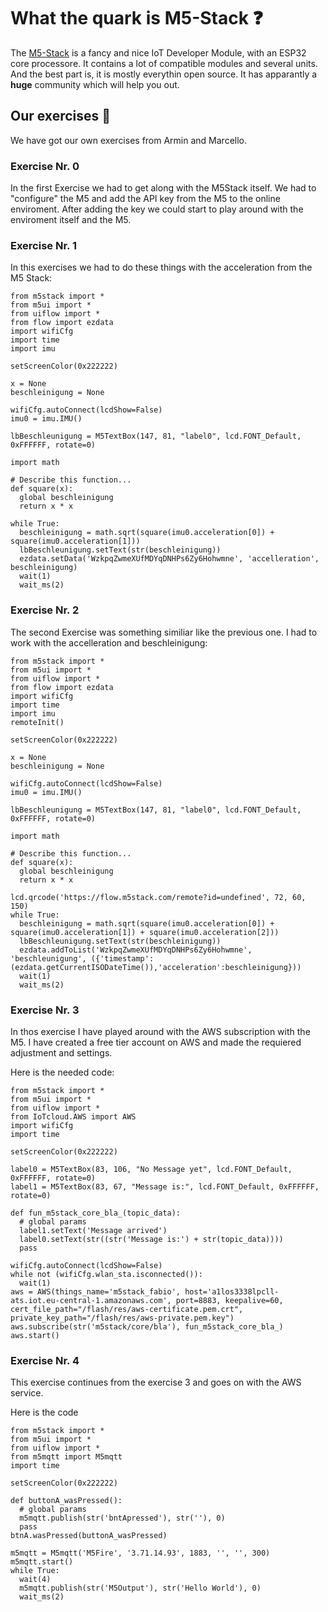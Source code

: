 # What the quark is M5-Stack :question:

The [M5-Stack](https://m5stack.com) is a fancy and nice IoT Developer Module, with an ESP32 core processore. It contains a lot of compatible modules and several units. And the best part is, it is mostly everythin open source. It has apparantly a **huge** community which will help you out.

## Our exercises :school_satchel:

We have got our own exercises from Armin and Marcello. 

### Exercise Nr. 0


In the first Exercise we had to get along with the M5Stack itself. We had to "configure" the M5 and add the API key from the M5 to the online enviroment. After adding the key we could start to play around with the enviroment itself and the M5.

### Exercise Nr. 1

In this exercises we had to do these things with the acceleration from the M5 Stack:

```
from m5stack import *
from m5ui import *
from uiflow import *
from flow import ezdata
import wifiCfg
import time
import imu

setScreenColor(0x222222)

x = None
beschleinigung = None

wifiCfg.autoConnect(lcdShow=False)
imu0 = imu.IMU()

lbBeschleunigung = M5TextBox(147, 81, "label0", lcd.FONT_Default, 0xFFFFFF, rotate=0)

import math

# Describe this function...
def square(x):
  global beschleinigung
  return x * x

while True:
  beschleinigung = math.sqrt(square(imu0.acceleration[0]) + square(imu0.acceleration[1]))
  lbBeschleunigung.setText(str(beschleinigung))
  ezdata.setData('WzkpqZwmeXUfMDYqDNHPs6Zy6Hohwmne', 'accelleration', beschleinigung)
  wait(1)
  wait_ms(2)
```

### Exercise Nr. 2

The second Exercise was something similiar like the previous one. I had to work with the accelleration and beschleinigung:

```
from m5stack import *
from m5ui import *
from uiflow import *
from flow import ezdata
import wifiCfg
import time
import imu
remoteInit()

setScreenColor(0x222222)

x = None
beschleinigung = None

wifiCfg.autoConnect(lcdShow=False)
imu0 = imu.IMU()

lbBeschleunigung = M5TextBox(147, 81, "label0", lcd.FONT_Default, 0xFFFFFF, rotate=0)

import math

# Describe this function...
def square(x):
  global beschleinigung
  return x * x

lcd.qrcode('https://flow.m5stack.com/remote?id=undefined', 72, 60, 150)
while True:
  beschleinigung = math.sqrt(square(imu0.acceleration[0]) + square(imu0.acceleration[1]) + square(imu0.acceleration[2]))
  lbBeschleunigung.setText(str(beschleinigung))
  ezdata.addToList('WzkpqZwmeXUfMDYqDNHPs6Zy6Hohwmne', 'beschleunigung', ({'timestamp':(ezdata.getCurrentISODateTime()),'acceleration':beschleinigung}))
  wait(1)
  wait_ms(2)
```

### Exercise Nr. 3

In thos exercise I have played around with the AWS subscription with the M5. I have created a free tier account on AWS and made the requiered adjustment and settings.

Here is the needed code:

```
from m5stack import *
from m5ui import *
from uiflow import *
from IoTcloud.AWS import AWS
import wifiCfg
import time

setScreenColor(0x222222)

label0 = M5TextBox(83, 106, "No Message yet", lcd.FONT_Default, 0xFFFFFF, rotate=0)
label1 = M5TextBox(83, 67, "Message is:", lcd.FONT_Default, 0xFFFFFF, rotate=0)

def fun_m5stack_core_bla_(topic_data):
  # global params
  label1.setText('Message arrived')
  label0.setText(str((str('Message is:') + str(topic_data))))
  pass

wifiCfg.autoConnect(lcdShow=False)
while not (wifiCfg.wlan_sta.isconnected()):
  wait(1)
aws = AWS(things_name='m5stack_fabio', host='a1los3338lpcll-ats.iot.eu-central-1.amazonaws.com', port=8883, keepalive=60, cert_file_path="/flash/res/aws-certificate.pem.crt", private_key_path="/flash/res/aws-private.pem.key")
aws.subscribe(str('m5stack/core/bla'), fun_m5stack_core_bla_)
aws.start()
```

### Exercise Nr. 4

This exercise continues from the exercise 3 and goes on with the AWS service.


Here is the code

```
from m5stack import *
from m5ui import *
from uiflow import *
from m5mqtt import M5mqtt
import time

setScreenColor(0x222222)

def buttonA_wasPressed():
  # global params
  m5mqtt.publish(str('bntApressed'), str(''), 0)
  pass
btnA.wasPressed(buttonA_wasPressed)

m5mqtt = M5mqtt('M5Fire', '3.71.14.93', 1883, '', '', 300)
m5mqtt.start()
while True:
  wait(4)
  m5mqtt.publish(str('M5Output'), str('Hello World'), 0)
  wait_ms(2)
```
